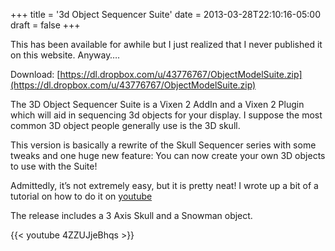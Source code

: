 +++
title = '3d Object Sequencer Suite'
date = 2013-03-28T22:10:16-05:00
draft = false
+++

This has been available for awhile but I just realized that I never published it on this website.  Anyway….

Download:  [https://dl.dropbox.com/u/43776767/ObjectModelSuite.zip](https://dl.dropbox.com/u/43776767/ObjectModelSuite.zip)

The 3D Object Sequencer Suite is a Vixen 2 AddIn and a Vixen 2 Plugin which will aid in sequencing 3d objects for your display.  I suppose the most common 3D object people generally use is the 3D skull.

This version is basically a rewrite of the Skull Sequencer series with some tweaks and one huge new feature:  You can now create your own 3D objects to use with the Suite!

Admittedly, it’s not extremely easy, but it is pretty neat!  I wrote up a bit of a tutorial on how to do it on [youtube](http://www.youtube.com/watch?v=4ZZUJjeBhqs)

The release includes a 3 Axis Skull and a Snowman object.

{{< youtube 4ZZUJjeBhqs >}}
